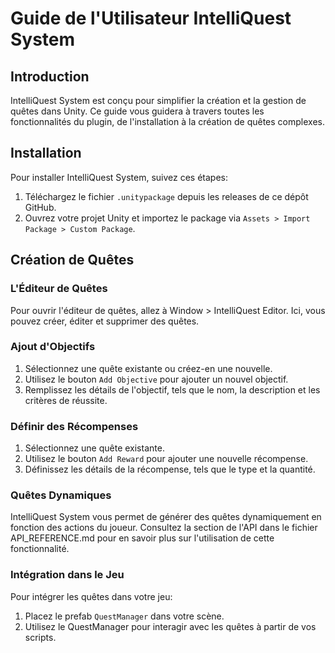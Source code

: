 # Guide de l'Utilisateur IntelliQuest System

## Introduction
IntelliQuest System est conçu pour simplifier la création et la gestion de quêtes dans Unity. Ce guide vous guidera à travers toutes les fonctionnalités du plugin, de l'installation à la création de quêtes complexes.

## Installation
Pour installer IntelliQuest System, suivez ces étapes:

1. Téléchargez le fichier `.unitypackage` depuis les releases de ce dépôt GitHub.
2. Ouvrez votre projet Unity et importez le package via `Assets > Import Package > Custom Package`.

## Création de Quêtes
### L'Éditeur de Quêtes
Pour ouvrir l'éditeur de quêtes, allez à Window > IntelliQuest Editor. Ici, vous pouvez créer, éditer et supprimer des quêtes.

### Ajout d'Objectifs
1. Sélectionnez une quête existante ou créez-en une nouvelle.
2. Utilisez le bouton `Add Objective` pour ajouter un nouvel objectif.
3. Remplissez les détails de l'objectif, tels que le nom, la description et les critères de réussite.

### Définir des Récompenses
1. Sélectionnez une quête existante.
2. Utilisez le bouton `Add Reward` pour ajouter une nouvelle récompense.
3. Définissez les détails de la récompense, tels que le type et la quantité.

### Quêtes Dynamiques
IntelliQuest System vous permet de générer des quêtes dynamiquement en fonction des actions du joueur. Consultez la section de l'API dans le fichier API_REFERENCE.md pour en savoir plus sur l'utilisation de cette fonctionnalité.

### Intégration dans le Jeu
Pour intégrer les quêtes dans votre jeu:
1. Placez le prefab `QuestManager` dans votre scène.
2. Utilisez le QuestManager pour interagir avec les quêtes à partir de vos scripts.
